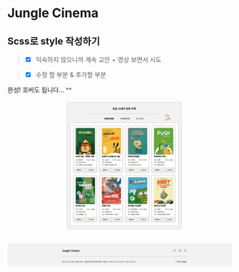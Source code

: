 # Jungle Cinema

## Scss로 style 작성하기

> - [x] 익숙하지 않으니까 계속 교안 + 영상 보면서 시도

> - [x] 수정 할 부분 & 추가할 부분

완성!
호버도 됩니다... ^^

![프리뷰](images/README.gif)
